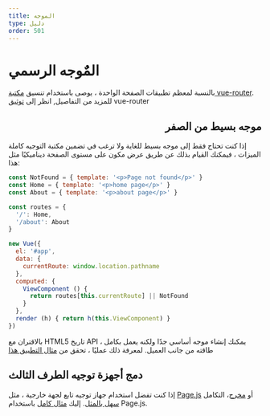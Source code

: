 ```yaml
---
title: الموجه
type: دليل
order: 501
---
```


# المٌوجه الرسمي

  بالنسبة لمعظم تطبيقات الصفحة الواحدة ، يوصى باستخدام تنسيق <a href="https://github.com/vuejs/vue-router">مكتبة vue-router</a>. للمزيد من التفاصيل, انظر إلى <a href="https://router.vuejs.org">توثيق</a> vue-router
</p>

<h2 dir="rtl">موجه بسيط من الصفر</h2>

إذا كنت تحتاج فقط إلى موجه بسيط للغاية ولا ترغب في تضمين مكتبة التوجيه كاملة الميزات ، فيمكنك القيام بذلك عن طريق عرض مكون على مستوى الصفحة ديناميكيًا مثل هذا:
</p>

``` js
const NotFound = { template: '<p>Page not found</p>' }
const Home = { template: '<p>home page</p>' }
const About = { template: '<p>about page</p>' }

const routes = {
  '/': Home,
  '/about': About
}

new Vue({
  el: '#app',
  data: {
    currentRoute: window.location.pathname
  },
  computed: {
    ViewComponent () {
      return routes[this.currentRoute] || NotFound
    }
  },
  render (h) { return h(this.ViewComponent) }
})
```

بالاقتران مع HTML5 تاريخ API ، يمكنك إنشاء موجه أساسي جدًا ولكنه يعمل بكامل طاقته من جانب العميل. لمعرفة ذلك عمليًا ، تحقق من [مثال التطبيق هذا](https://github.com/chrisvfritz/vue-2.0-simple-routing-example)

## دمج أجهزة توجيه الطرف الثالث
  إذا كنت تفضل استخدام جهاز توجيه تابع لجهة خارجية ، مثل [Page.js](https://github.com/visionmedia/page.js) أو [مخرج](https://github.com/flatiron/director)، التكامل
  <a href="https://github.com/chrisvfritz/vue-2.0-simple-routing-example/compare/master...pagejs">سهل بالمثل</a>. إليك
  <a href="https://github.com/chrisvfritz/vue-2.0-simple-routing-example/tree/pagejs">مثال كامل</a> باستخدام Page.js.
